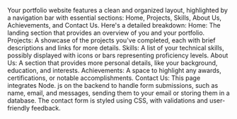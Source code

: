 Your portfolio website features a clean and organized layout, highlighted by a navigation bar with essential sections: Home, Projects, Skills, About Us, Achievements, and Contact Us. 
Here's a detailed breakdown: Home: The landing section that provides an overview of you and your portfolio. 
Projects: A showcase of the projects you've completed, each with brief descriptions and links for more details.
Skills: A list of your technical skills, possibly displayed with icons or bars representing proficiency levels.
About Us: A section that provides more personal details, like your background, education, and interests. 
Achievements: A space to highlight any awards, certifications, or notable accomplishments.
Contact Us: This page integrates Node.
js on the backend to handle form submissions, such as name, email, and messages, sending them to your email or storing them in a database.
The contact form is styled using CSS, with validations and user-friendly feedback.
